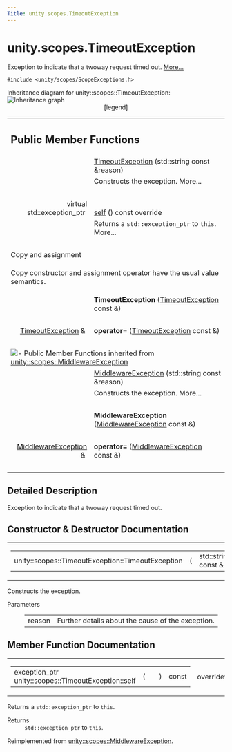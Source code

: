 ```yaml
---
Title: unity.scopes.TimeoutException
---
```


# unity.scopes.TimeoutException

<p>Exception to indicate that a twoway request timed out.  
<a href="#details">More...</a></p>
<p><code>#include &lt;unity/scopes/ScopeExceptions.h&gt;</code></p>
Inheritance diagram for unity::scopes::TimeoutException:
<img src="https://developer.ubuntu.com/static/devportal_uploaded/fa9cc9f1-592b-4796-81ec-c961acb0e421-../unity.scopes.TimeoutException/classunity_1_1scopes_1_1_timeout_exception__inherit__graph.png" border="0" usemap="#unity_1_1scopes_1_1_timeout_exception_inherit__map" alt="Inheritance graph"/>
<map name="unity_1_1scopes_1_1_timeout_exception_inherit__map" id="unity_1_1scopes_1_1_timeout_exception_inherit__map">
<area shape="rect" id="node2" href="https://developer.ubuntu.com../classunity_1_1scopes_1_1_middleware_exception.html" title="Exception to indicate that something went wrong with the middleware layer. " alt="" coords="27,80,211,121"/></map>
<center><span class="legend">[legend]</span></center>
<table class="memberdecls">
<tr class="heading"><td colspan="2"><h2 class="groupheader">
Public Member Functions</h2></td></tr>
<tr class="memitem:a76573760d4c9c8b019675302000d4f1a"><td class="memItemLeft" align="right" valign="top">&#160;</td><td class="memItemRight" valign="bottom"><a class="el" href="#a76573760d4c9c8b019675302000d4f1a">TimeoutException</a> (std::string const &amp;reason)</td></tr>
<tr class="memdesc:a76573760d4c9c8b019675302000d4f1a"><td class="mdescLeft">&#160;</td><td class="mdescRight">Constructs the exception.  More...<br /></td></tr>
<tr class="separator:a76573760d4c9c8b019675302000d4f1a"><td class="memSeparator" colspan="2">&#160;</td></tr>
<tr class="memitem:a5b6ef04ea037bacfe594028306482720"><td class="memItemLeft" align="right" valign="top">virtual std::exception_ptr&#160;</td><td class="memItemRight" valign="bottom"><a class="el" href="#a5b6ef04ea037bacfe594028306482720">self</a> () const override</td></tr>
<tr class="memdesc:a5b6ef04ea037bacfe594028306482720"><td class="mdescLeft">&#160;</td><td class="mdescRight">Returns a <code>std::exception_ptr</code> to <code>this</code>.  More...<br /></td></tr>
<tr class="separator:a5b6ef04ea037bacfe594028306482720"><td class="memSeparator" colspan="2">&#160;</td></tr>
<tr><td colspan="2">Copy and assignment</td></tr>
<tr><td colspan="2"><p>Copy constructor and assignment operator have the usual value semantics. </p>
</td></tr>
<tr class="memitem:a7a0851c85f7a733d439e535e8e1e12f4"><td class="memItemLeft" align="right" valign="top">
&#160;</td><td class="memItemRight" valign="bottom"><b>TimeoutException</b> (<a class="el" href="index.html">TimeoutException</a> const &amp;)</td></tr>
<tr class="separator:a7a0851c85f7a733d439e535e8e1e12f4"><td class="memSeparator" colspan="2">&#160;</td></tr>
<tr class="memitem:a2a7114cebfffd39c5c362f6e9043ac14"><td class="memItemLeft" align="right" valign="top">
<a class="el" href="index.html">TimeoutException</a> &amp;&#160;</td><td class="memItemRight" valign="bottom"><b>operator=</b> (<a class="el" href="index.html">TimeoutException</a> const &amp;)</td></tr>
<tr class="separator:a2a7114cebfffd39c5c362f6e9043ac14"><td class="memSeparator" colspan="2">&#160;</td></tr>
<tr class="inherit_header pub_methods_classunity_1_1scopes_1_1_middleware_exception"><td colspan="2" onclick="javascript:toggleInherit('pub_methods_classunity_1_1scopes_1_1_middleware_exception')"><img src="https://developer.ubuntu.com/static/devportal_uploaded/770ce08e-9834-4484-8051-b633f36ed81e-../unity.scopes.TimeoutException/closed.png" alt="-"/>&#160;Public Member Functions inherited from <a class="el" href="unity.scopes.MiddlewareException.md">unity::scopes::MiddlewareException</a></td></tr>
<tr class="memitem:af6250d2e529d103d30d3ebf06689c146 inherit pub_methods_classunity_1_1scopes_1_1_middleware_exception"><td class="memItemLeft" align="right" valign="top">&#160;</td><td class="memItemRight" valign="bottom"><a class="el" href="unity.scopes.MiddlewareException.md#af6250d2e529d103d30d3ebf06689c146">MiddlewareException</a> (std::string const &amp;reason)</td></tr>
<tr class="memdesc:af6250d2e529d103d30d3ebf06689c146 inherit pub_methods_classunity_1_1scopes_1_1_middleware_exception"><td class="mdescLeft">&#160;</td><td class="mdescRight">Constructs the exception.  More...<br /></td></tr>
<tr class="separator:af6250d2e529d103d30d3ebf06689c146 inherit pub_methods_classunity_1_1scopes_1_1_middleware_exception"><td class="memSeparator" colspan="2">&#160;</td></tr>
<tr class="memitem:a9c78308b3ff5b4e814ce13be2a693644 inherit pub_methods_classunity_1_1scopes_1_1_middleware_exception"><td class="memItemLeft" align="right" valign="top">
&#160;</td><td class="memItemRight" valign="bottom"><b>MiddlewareException</b> (<a class="el" href="unity.scopes.MiddlewareException.md">MiddlewareException</a> const &amp;)</td></tr>
<tr class="separator:a9c78308b3ff5b4e814ce13be2a693644 inherit pub_methods_classunity_1_1scopes_1_1_middleware_exception"><td class="memSeparator" colspan="2">&#160;</td></tr>
<tr class="memitem:a9d8dd9a32e0c45d36ec2d9513475f425 inherit pub_methods_classunity_1_1scopes_1_1_middleware_exception"><td class="memItemLeft" align="right" valign="top">
<a class="el" href="unity.scopes.MiddlewareException.md">MiddlewareException</a> &amp;&#160;</td><td class="memItemRight" valign="bottom"><b>operator=</b> (<a class="el" href="unity.scopes.MiddlewareException.md">MiddlewareException</a> const &amp;)</td></tr>
<tr class="separator:a9d8dd9a32e0c45d36ec2d9513475f425 inherit pub_methods_classunity_1_1scopes_1_1_middleware_exception"><td class="memSeparator" colspan="2">&#160;</td></tr>
</table>
<a name="details" id="details"></a><h2 class="groupheader">Detailed Description</h2>
<p>Exception to indicate that a twoway request timed out. </p>
<h2 class="groupheader">Constructor &amp; Destructor Documentation</h2>
<table class="mlabels">
<tr>
<td class="mlabels-left">
<table class="memname">
<tr>
<td class="memname">unity::scopes::TimeoutException::TimeoutException </td>
<td>(</td>
<td class="paramtype">std::string const &amp;&#160;</td>
<td class="paramname"><em>reason</em></td><td>)</td>
<td></td>
</tr>
</table>
</td>
<td class="mlabels-right">
<span class="mlabels"><span class="mlabel">explicit</span></span>  </td>
</tr>
</table>
<p>Constructs the exception. </p>
<dl class="params"><dt>Parameters</dt><dd>
<table class="params">
<tr><td class="paramname">reason</td><td>Further details about the cause of the exception. </td></tr>
</table>
</dd>
</dl>
<h2 class="groupheader">Member Function Documentation</h2>
<table class="mlabels">
<tr>
<td class="mlabels-left">
<table class="memname">
<tr>
<td class="memname">exception_ptr unity::scopes::TimeoutException::self </td>
<td>(</td>
<td class="paramname"></td><td>)</td>
<td> const</td>
</tr>
</table>
</td>
<td class="mlabels-right">
<span class="mlabels"><span class="mlabel">override</span><span class="mlabel">virtual</span></span>  </td>
</tr>
</table>
<p>Returns a <code>std::exception_ptr</code> to <code>this</code>. </p>
<dl class="section return"><dt>Returns</dt><dd><code>std::exception_ptr</code> to <code>this</code>. </dd></dl>
<p>Reimplemented from <a class="el" href="unity.scopes.MiddlewareException.md#a5317c0215a98eb896d1d706450d2919e">unity::scopes::MiddlewareException</a>.</p>
